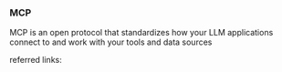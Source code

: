 ### MCP
MCP is an open protocol that standardizes how your LLM applications
connect to and work with your tools and data sources

referred links:
